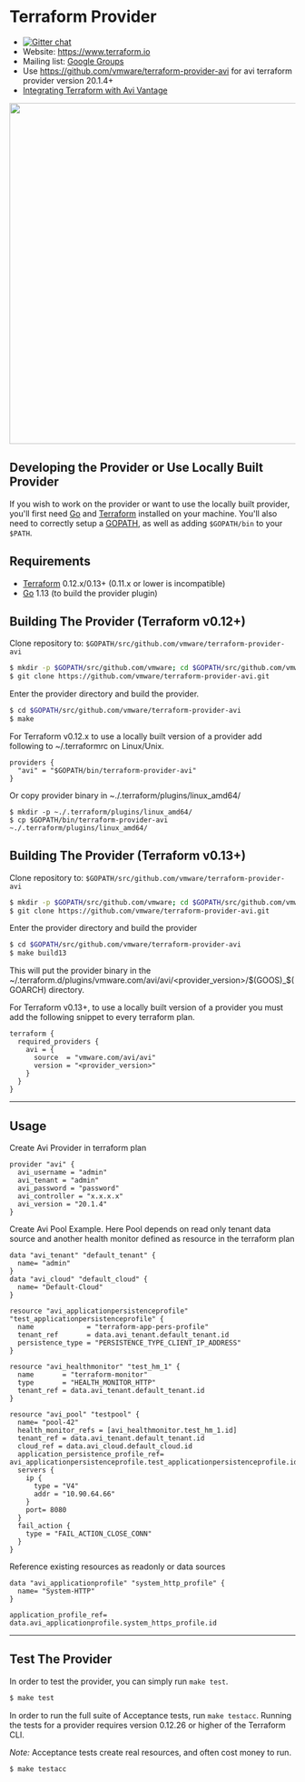 Terraform Provider
==================
- [![Gitter chat](https://badges.gitter.im/hashicorp-terraform/Lobby.png)](https://gitter.im/hashicorp-terraform/Lobby)
- Website: https://www.terraform.io
- Mailing list: [Google Groups](http://groups.google.com/group/terraform-tool)
- Use https://github.com/vmware/terraform-provider-avi for avi terraform provider version 20.1.4+
- [Integrating Terraform with Avi Vantage](https://kbstage.avinetworks.com/docs/20.1/integrating-terraform-with-avi-vantage/)

<img src="https://cdn.rawgit.com/hashicorp/terraform-website/master/content/source/assets/images/logo-text.svg" width="600px">

Developing the Provider or Use Locally Built Provider
----------------------------------------------------
If you wish to work on the provider or want to use the locally built provider,
you'll first need [Go](http://www.golang.org) and [Terraform](https://www.terraform.io) installed on your machine.
You'll also need to correctly setup a [GOPATH](http://golang.org/doc/code.html#GOPATH), as well as adding `$GOPATH/bin`
to your `$PATH`.

Requirements
------------

-	[Terraform](https://www.terraform.io/downloads.html) 0.12.x/0.13+ (0.11.x or lower is incompatible)
-	[Go](https://golang.org/doc/install) 1.13 (to build the provider plugin)

Building The Provider (Terraform v0.12+)
----------------------------------------

Clone repository to: `$GOPATH/src/github.com/vmware/terraform-provider-avi`

```sh
$ mkdir -p $GOPATH/src/github.com/vmware; cd $GOPATH/src/github.com/vmware
$ git clone https://github.com/vmware/terraform-provider-avi.git
```

Enter the provider directory and build the provider.

```sh
$ cd $GOPATH/src/github.com/vmware/terraform-provider-avi
$ make
```
For Terraform v0.12.x to use a locally built version of a provider add following to ~/.terraformrc on Linux/Unix.

```
providers {
  "avi" = "$GOPATH/bin/terraform-provider-avi"
}
```
Or copy provider binary in ~./.terraform/plugins/linux_amd64/
```shell
$ mkdir -p ~./.terraform/plugins/linux_amd64/
$ cp $GOPATH/bin/terraform-provider-avi ~./.terraform/plugins/linux_amd64/
```

Building The Provider (Terraform v0.13+)
----------------------------------------

Clone repository to: `$GOPATH/src/github.com/vmware/terraform-provider-avi`

```sh
$ mkdir -p $GOPATH/src/github.com/vmware; cd $GOPATH/src/github.com/vmware
$ git clone https://github.com/vmware/terraform-provider-avi.git
```

Enter the provider directory and build the provider

```sh
$ cd $GOPATH/src/github.com/vmware/terraform-provider-avi
$ make build13
```
This will put the provider binary in the ~/.terraform.d/plugins/vmware.com/avi/avi/<provider_version>/$(GOOS)_$(GOARCH)
directory.

For Terraform v0.13+, to use a locally built version of a provider you must add the following snippet to every
terraform plan.
```
terraform {
  required_providers {
    avi = {
      source  = "vmware.com/avi/avi"
      version = "<provider_version>"
    }
  }
}
```

------
Usage
------

Create Avi Provider in terraform plan

```
provider "avi" {
  avi_username = "admin"
  avi_tenant = "admin"
  avi_password = "password"
  avi_controller = "x.x.x.x"
  avi_version = "20.1.4"
}
```

Create Avi Pool Example. Here Pool depends on read only tenant data source and another health monitor defined as
resource in the terraform plan

```
data "avi_tenant" "default_tenant" {
  name= "admin"
}
data "avi_cloud" "default_cloud" {
  name= "Default-Cloud"
}

resource "avi_applicationpersistenceprofile" "test_applicationpersistenceprofile" {
  name             = "terraform-app-pers-profile"
  tenant_ref       = data.avi_tenant.default_tenant.id
  persistence_type = "PERSISTENCE_TYPE_CLIENT_IP_ADDRESS"
}

resource "avi_healthmonitor" "test_hm_1" {
  name       = "terraform-monitor"
  type       = "HEALTH_MONITOR_HTTP"
  tenant_ref = data.avi_tenant.default_tenant.id
}

resource "avi_pool" "testpool" {
  name= "pool-42"
  health_monitor_refs = [avi_healthmonitor.test_hm_1.id]
  tenant_ref = data.avi_tenant.default_tenant.id
  cloud_ref = data.avi_cloud.default_cloud.id
  application_persistence_profile_ref= avi_applicationpersistenceprofile.test_applicationpersistenceprofile.id
  servers {
    ip {
      type = "V4"
      addr = "10.90.64.66"
    }
    port= 8080
  }
  fail_action {
    type = "FAIL_ACTION_CLOSE_CONN"
  }
}
```

Reference existing resources as readonly or data sources

```
data "avi_applicationprofile" "system_http_profile" {
  name= "System-HTTP"
}

application_profile_ref= data.avi_applicationprofile.system_https_profile.id

```
-----------------

Test The Provider
-----------------
In order to test the provider, you can simply run `make test`.

```sh
$ make test
```

In order to run the full suite of Acceptance tests, run `make testacc`. 
Running the tests for a provider requires version 0.12.26 or higher of the Terraform CLI.

*Note:* Acceptance tests create real resources, and often cost money to run.

```sh
$ make testacc
```